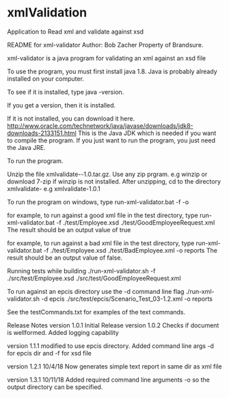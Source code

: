 # xmlValidation
Application to Read xml and validate against xsd

README for xml-validator
Author: Bob Zacher
Property of Brandsure. 

xml-validator is a java program for validating an xml against an xsd file

To use the program, you must first install java 1.8. 
Java is probably already installed on your computer. 

To see if it is installed, type 
java -version. 

If you get a version, then it is installed. 

If it is not installed, you can download it here. 
http://www.oracle.com/technetwork/java/javase/downloads/jdk8-downloads-2133151.html
This is the Java JDK which is needed if you want to compile the program. 
If you just want to run the program, you just need the Java JRE. 

To run the program. 

Unzip the file xmlvalidate-<version>-1.0.tar.gz. 
Use any zip prgram. e.g winzip or download 7-zip if winzip is not installed. 
After unzipping, cd to the directory xmlvalidate-<version> e.g xmlvalidate-1.0.1

To run the program on windows, type
run-xml-validator.bat -f <xsd-file> <xml-file> -o <reports-output-dir>

for example, to run against a good xml file in the test directory, 
type
run-xml-validator.bat -f ./test/Employee.xsd ./test/GoodEmployeeRequest.xml
The result should be an output value of true


for example, to run against a bad xml file in the test directory, 
type
run-xml-validator.bat -f ./test/Employee.xsd ./test/BadEmployee.xml -o reports
The result should be an output value of false.

Running tests while building
./run-xml-validator.sh -f ./src/test/Employee.xsd ./src/test/GoodEmployeeRequest.xml

To run against an epcis directory use the -d command line flag
./run-xml-validator.sh -d epcis ./src/test/epcis/Scenario_Test_03-1.2.xml -o reports

See the testCommands.txt for examples of the text commands. 


Release Notes
version 1.0.1 Initial Release
version 1.0.2
Checks if document is wellformed. 
Added logging capability

version 1.1.1
modified to use epcis directory. Added command line args -d for epcis dir and -f for xsd file

version 1.2.1
10/4/18
Now generates simple text report in same dir as xml file

version 1.3.1
10/11/18
Added required command line arguments -o <report-output-dir> so the output directory can be specified. 







